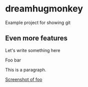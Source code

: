 # dreamhugmonkey

Example project for showing git

## Even more features

Let's write something here

Foo bar

This is a paragraph. 

[Screenshot of foo](fooshot.png)

